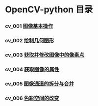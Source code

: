 
# OpenCV-python 目录

### cv_001 [图像基本操作](sub/cv_001.md)
### cv_002 [绘制几何图形](sub/cv_002.md)
### cv_003 [获取并修改图像中的像素点](sub/cv_003.md)
### cv_004 [获取图像的属性](sub/cv_004.md)
### cv_005 [图像通道的拆分与合并](sub/cv_005.md)
### cv_006 [色彩空间的改变](sub/cv_006.md)
